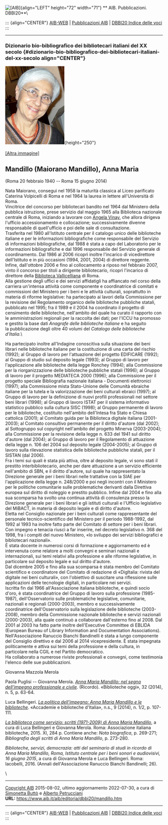 ![\[AIB\]](/aib/wi/aibv72.gif){align="LEFT" height="72" width="71"}
** AIB. Pubblicazioni. DBBI20**\

::: {align="CENTER"}
[AIB-WEB](/) \| [Pubblicazioni AIB](/pubblicazioni/) \| [DBBI20 Indice
delle voci](dbbi20.htm)
:::

------------------------------------------------------------------------

### Dizionario bio-bibliografico dei bibliotecari italiani del XX secolo {#dizionario-bio-bibliografico-dei-bibliotecari-italiani-del-xx-secolo align="CENTER"}

![\[Ritratto\]](mandillo.jpg){height="250"}\
\
[\[Altra immagine\]](Mandillo-Roma2000.jpg)

## Mandillo (Maiorano Mandillo), Anna Maria

(Roma 20 febbraio 1940 -- Roma 15 giugno 2014)

Nata Maiorano, conseguì nel 1958 la maturità classica al Liceo
parificato Caterina Volpicelli di Roma e nel 1964 la laurea in lettere
all\'Università di Roma.\
Vincitrice del concorso per bibliotecari bandito nel 1964 dal Ministero
della pubblica istruzione, prese servizio dal maggio 1965 alla
Biblioteca nazionale centrale di Roma, iniziando a lavorare con [Angela
Vinay](vinay.htm), che allora dirigeva l\'ufficio accessionamento e
collocazione; successivamente divenne responsabile di quell\'ufficio e
poi delle sale di consultazione.\
Trasferita nel 1980 all\'Istituto centrale per il catalogo unico delle
biblioteche italiane e per le informazioni bibliografiche come
responsabile del Servizio di informazioni bibliografiche, dal 1988 è
stata a capo del Laboratorio per le informazioni bibliografiche e dal
1996 responsabile del Servizio generale di coordinamento. Dal 1986 al
2006 ricoprì inoltre l\'incarico di vicedirettore dell\'Istituto e in
più occasioni (1994, 2001, 2004) di direttore reggente.\
Infine, dall\'ottobre 2006 e fino al collocamento a riposo nel febbraio
2007, vinto il concorso per titoli a dirigente bibliotecario, ricoprì
l\'incarico di direttore della [Biblioteca
Vallicelliana](/aib/stor/teche/rm-val.htm) di Roma.\
Alla gestione degli uffici e dei servizi affidatigli ha affiancato nel
corso della carriera un\'intensa attività come componente e
coordinatrice di comitati e commissioni del Ministero per i beni e le
attività culturali, soprattutto in materia di riforme legislative: ha
partecipato ai lavori della Commissione per la revisione del Regolamento
organico delle biblioteche pubbliche statali, pubblicato nel 1995; fra
il 1989 e il 2004 ha coordinato il progetto di censimento delle
biblioteche, nell\'ambito del quale ha curato il rapporto con le
amministrazioni regionali per la raccolta dei dati; per l\'ICCU ha
promosso e gestito la base dati *Anagrafe delle biblioteche italiane* e
ha seguito la pubblicazione degli oltre 40 volumi del *Catalogo delle
biblioteche d\'Italia*.\

Ha partecipato inoltre all\'Indagine conoscitiva sulla situazione dei
beni librari nelle biblioteche italiane per la costituzione di una carta
del rischio (1992); al Gruppo di lavoro per l\'attuazione del progetto
EDIFICARE (1992); al Gruppo di studio sul deposito legale (1993); al
Gruppo di lavoro per l\'applicazione alle biblioteche della legge
Ronchey (1994); alla Commissione per la riorganizzazione delle
biblioteche pubbliche statali (1996); al Gruppo di lavoro per il
progetto MEDIATECA 2000 (1996); alla Commissione per il progetto
speciale Bibliografia nazionale italiana - Documenti elettronici (1997);
alla Commissione mista Stato-Unione delle Comunità ebraiche italiane per
la tutela e la valorizzazione dei beni culturali ebraici (1997); al
Gruppo di lavoro per la definizione di nuovi profili professionali nel
settore beni librari (1998); al Gruppo di lavoro ISTAT per il sistema
informativo statistico pubblico sulla cultura SISC (1998); al Gruppo
permanente di lavoro per le biblioteche, costituito nell\'ambito
dell\'Intesa fra Stato e Chiesa cattolica (2001); al Comitato guida per
la Biblioteca digitale italiana (2001-2003); al Comitato consultivo
permanente per il diritto d\'autore (dal 2002); al Sottogruppo sul
copyright nell\'ambito del progetto Minerva (2003-2004); alla
Commissione per la revisione della legge n. 633 del 1941 sul diritto
d\'autore (dal 2004); al Gruppo di lavoro per il Regolamento di
attuazione della legge n. 106 del 2004 sul deposito legale (2004-2005);
al Gruppo di lavoro sulla rilevazione statistica delle biblioteche
pubbliche statali, per il SISTAN (dal 2006).\
Fra i temi sui quali è stata più attiva, oltre al deposito legale, vi
sono stati il prestito interbibliotecario, anche per dare attuazione a
un servizio efficiente nell\'ambito di SBN, e il diritto d\'autore, sul
quale ha rappresentato la Direzione generale per i beni librari nelle
trattative con la SIAE per l\'applicazione della legge n. 248/2000 e poi
negli incontri con il Ministero per le politiche comunitarie sulle
problematiche derivanti dalla Direttiva europea sul diritto di noleggio
e prestito pubblico. Infine dal 2004 e fino alla sua scomparsa ha svolto
una continua attività di consulenza presso la Direzione generale per i
beni librari e gli istituti culturali e l\'Ufficio legislativo del
MiBACT, in materia di deposito legale e di diritto d\'autore.\
Eletta nel Consiglio nazionale per i beni culturali come rappresentante
del personale tecnico-scientifico del Ministero per il periodo
1988-1992, dal 1992 al 1993 ha inoltre fatto parte del Comitato di
settore per i beni librari. Con impegno e tenacia riuscì a far inserire,
nel decreto legislativo n. 368 del 1998, fra i compiti del nuovo
Ministero, «lo sviluppo dei servizi bibliografici e bibliotecari
nazionali».\
È stata docente in numerosi corsi di formazione e aggiornamento ed è
intervenuta come relatore a molti convegni e seminari nazionali e
internazionali, sui temi relativi alla professione e alle riforme
legislative, in particolare sul deposito legale e sul diritto
d\'autore.\
Dal dicembre 2005 e fino alla sua scomparsa è stata membro del Comitato
scientifico e coordinatore del Comitato di redazione di «DigItalia:
rivista del digitale nei beni culturali», con l\'obiettivo di suscitare
una riflessione sulle applicazioni delle tecnologie digitali, in
particolare nei servizi.\
Iscritta fin dal 1966 all\'Associazione italiana biblioteche, e quindi
socio d\'oro, è stata coordinatrice del Gruppo di lavoro sulla
professione (1985-1987), dell\'Osservatorio sulle problematiche
legislative, comunitarie, nazionali e regionali (2000-2003), membro e
successivamente coordinatrice dell\'Osservatorio sulla legislazione
delle biblioteche (2003-2008), membro della Commissione nazionale
biblioteche e servizi nazionali (2000-2003), alla quale continuò a
collaborare dall\'esterno fino al 2008. Dal 2001 al 2003 ha fatto parte
inoltre dell\'Executive Committee di EBLIDA (European Bureau of Library
Information and Documentation Associations).\
Nell\'Associazione Ranuccio Bianchi Bandinelli è stata a lungo
componente del Consiglio direttivo e dal 2006 al 2014 vicepresidente. È
stata impegnata politicamente e attiva sui temi della professione e
della cultura, in particolare nella CGIL e nel Partito democratico.\
Ha collaborato a numerose riviste professionali e convegni, come
testimonia l\'elenco delle sue pubblicazioni.

Giovanna Mazzola Merola

Paola Puglisi -- Giovanna Merola. *[Anna Maria Mandillo: nel segno
dell\'impegno professionale e
civile](http://www.bibliotecheoggi.it/rivista/article/view/120)*.
(Ricordo). «Biblioteche oggi», 32 (2014), n. 5, p. 63-64.

Luca Bellingeri. [*La politica dell\'impegno: Anna Maria Mandillo e le
biblioteche*](http://www.bianchibandinelli.it/2015/01/29/interventi-la-politica-dellimpegno-anna-maria-mandillo-e-le-biblioteche-di-luca-bellingeri/).
«Accademie e biblioteche d\'Italia», n.s., 9 (2014), n. 1/2, p. 107-111.

[*La biblioteca come servizio: scritti (1971-2009) di Anna Maria
Mandillo*](https://www.aib.it/negozio-aib/pubblicazioni/la-biblioteca-come-servizio/),
a cura di Luca Bellingeri e Giovanna Merola. Roma: Associazione italiana
biblioteche, 2015. XI, 284 p. Contiene anche: *Nota biografica*, p.
269-271; *Bibliografia degli scritti di Anna Maria Mandillo*, p.
273-280.

*Biblioteche, servizi, democrazia: atti del seminario di studi in
ricordo di Anna Maria Mandillo, Roma, Istituto centrale per i beni
sonori e audiovisivi, 16 giugno 2015*, a cura di Giovanna Merola e Luca
Bellingeri. Roma: Iacobelli, 2016. (Annali dell\'Associazione Ranuccio
Bianchi Bandinelli; 26).

\

------------------------------------------------------------------------

[Copyright AIB](/su-questo-sito/dichiarazione-di-copyright-aib-web/)
2015-08-02, ultimo aggiornamento 2022-07-30, a cura di [Simonetta
Buttò](/aib/redazione3.htm) e [Alberto
Petrucciani](/su-questo-sito/redazione-aib-web/)\
**URL:** https://www.aib.it/aib/editoria/dbbi20/mandillo.htm

------------------------------------------------------------------------

::: {align="CENTER"}
[AIB-WEB](/) \| [Pubblicazioni AIB](/pubblicazioni/) \| [DBBI20 Indice
delle voci](dbbi20.htm)
:::
